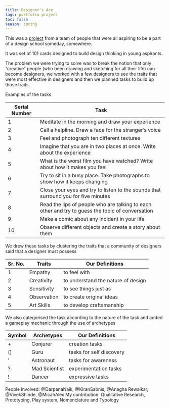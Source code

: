 ```yaml
---
title: Designer's Ace
tags: portfolio project
toc: false
season: spring
---
```

This was a [project](https://www.behance.net/gallery/63290189/Designers-Ace) from a team of people that were all aspiring to be a part of a design school someday, somewhere.

It was set of 101 cards designed to build design thinking in young aspirants.

The problem we were trying to solve was to break the notion that only “creative” people (who been drawing and sketching for all their life) can become designers, we worked with a few designers to see the traits that were most effective in designers and then we planned tasks to build up those traits.

Examples of the tasks

Serial Number | Task
--------------- | ------
1	|Meditate in the morning and draw your experience
2	|Call a helpline. Draw a face for the stranger’s voice
3	|Feel and photograph ten different textures                       
4	|Imagine that you are in two places at once. Write about the experience
5	|What is the worst film you have watched? Write about how it makes you feel
6	|Try to sit in a busy place. Take photographs to show how it keeps changing
7	|Close your eyes and try to listen to the sounds that surround you for five minutes
8	|Read the lips of people who are talking to each other and try to guess the topic of conversation
9	|Make a comic about any incident in your life                        
10	|Observe different objects and create a story about them                 

We drew these tasks by clustering the traits that a community of designers said that a designer must possess

Sr. No. | Traits | Our Definitions
------  | ------ | ------
1	|Empathy | to feel with
2	|Creativity | to understand the nature of design
3	|Sensitivity | to see things just as                      
4	|Observation | to create original ideas
5	|Art Skills | to develop craftsmanship

We also categorised the task according to the nature of the task and added a gameplay mechanic through the use of archetypes

Symbol | Archetypes | Our Definitions
------  | ------ | ------
+	|Conjurer | creation tasks
()	|Guru | tasks for self discovery
'	|Astronaut | tasks for awareness                      
?	|Mad Scientist | experimentation tasks
!	|Dancer | expressive tasks


People Involved: @DarpanaNaik, @KiranSabnis, @Anagha Rewalkar, @VivekShinde, @MicahAlex
My contribution:  Qualitative Research, Prototyping, Play system, Nomenclature and Typology
